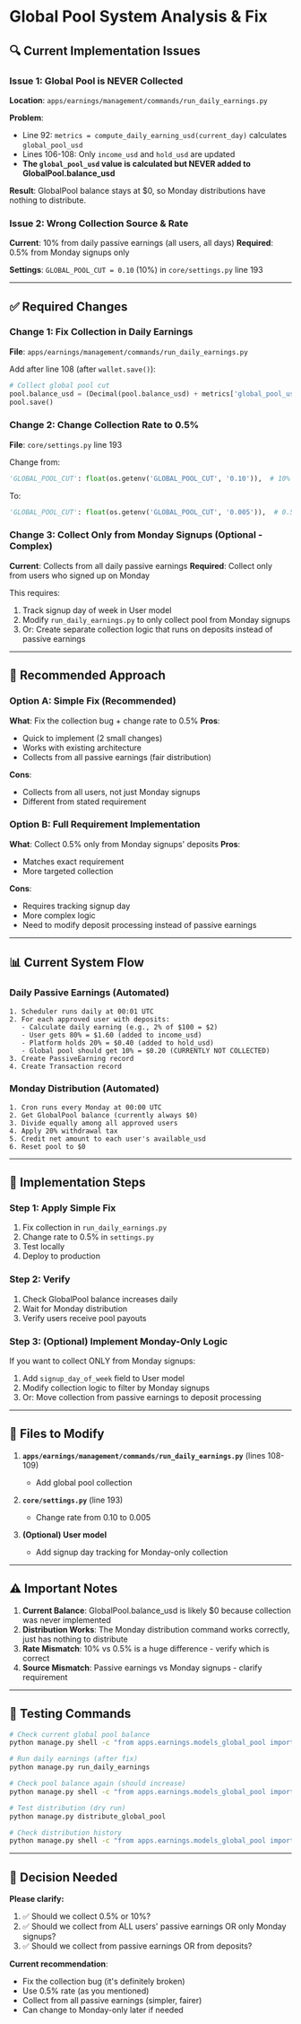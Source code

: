# Global Pool System Analysis & Fix

## 🔍 Current Implementation Issues

### Issue 1: Global Pool is NEVER Collected
**Location**: `apps/earnings/management/commands/run_daily_earnings.py`

**Problem**: 
- Line 92: `metrics = compute_daily_earning_usd(current_day)` calculates `global_pool_usd`
- Lines 106-108: Only `income_usd` and `hold_usd` are updated
- **The `global_pool_usd` value is calculated but NEVER added to GlobalPool.balance_usd**

**Result**: GlobalPool balance stays at $0, so Monday distributions have nothing to distribute.

### Issue 2: Wrong Collection Source & Rate
**Current**: 10% from daily passive earnings (all users, all days)
**Required**: 0.5% from Monday signups only

**Settings**: `GLOBAL_POOL_CUT = 0.10` (10%) in `core/settings.py` line 193

---

## ✅ Required Changes

### Change 1: Fix Collection in Daily Earnings
**File**: `apps/earnings/management/commands/run_daily_earnings.py`

Add after line 108 (after `wallet.save()`):
```python
# Collect global pool cut
pool.balance_usd = (Decimal(pool.balance_usd) + metrics['global_pool_usd']).quantize(Decimal('0.01'))
pool.save()
```

### Change 2: Change Collection Rate to 0.5%
**File**: `core/settings.py` line 193

Change from:
```python
'GLOBAL_POOL_CUT': float(os.getenv('GLOBAL_POOL_CUT', '0.10')),  # 10%
```

To:
```python
'GLOBAL_POOL_CUT': float(os.getenv('GLOBAL_POOL_CUT', '0.005')),  # 0.5%
```

### Change 3: Collect Only from Monday Signups (Optional - Complex)
**Current**: Collects from all daily passive earnings
**Required**: Collect only from users who signed up on Monday

This requires:
1. Track signup day of week in User model
2. Modify `run_daily_earnings.py` to only collect pool from Monday signups
3. Or: Create separate collection logic that runs on deposits instead of passive earnings

---

## 🎯 Recommended Approach

### Option A: Simple Fix (Recommended)
**What**: Fix the collection bug + change rate to 0.5%
**Pros**: 
- Quick to implement (2 small changes)
- Works with existing architecture
- Collects from all passive earnings (fair distribution)

**Cons**: 
- Collects from all users, not just Monday signups
- Different from stated requirement

### Option B: Full Requirement Implementation
**What**: Collect 0.5% only from Monday signups' deposits
**Pros**: 
- Matches exact requirement
- More targeted collection

**Cons**: 
- Requires tracking signup day
- More complex logic
- Need to modify deposit processing instead of passive earnings

---

## 📊 Current System Flow

### Daily Passive Earnings (Automated)
```
1. Scheduler runs daily at 00:01 UTC
2. For each approved user with deposits:
   - Calculate daily earning (e.g., 2% of $100 = $2)
   - User gets 80% = $1.60 (added to income_usd)
   - Platform holds 20% = $0.40 (added to hold_usd)
   - Global pool should get 10% = $0.20 (CURRENTLY NOT COLLECTED)
3. Create PassiveEarning record
4. Create Transaction record
```

### Monday Distribution (Automated)
```
1. Cron runs every Monday at 00:00 UTC
2. Get GlobalPool balance (currently always $0)
3. Divide equally among all approved users
4. Apply 20% withdrawal tax
5. Credit net amount to each user's available_usd
6. Reset pool to $0
```

---

## 🚀 Implementation Steps

### Step 1: Apply Simple Fix
1. Fix collection in `run_daily_earnings.py`
2. Change rate to 0.5% in `settings.py`
3. Test locally
4. Deploy to production

### Step 2: Verify
1. Check GlobalPool balance increases daily
2. Wait for Monday distribution
3. Verify users receive pool payouts

### Step 3: (Optional) Implement Monday-Only Logic
If you want to collect ONLY from Monday signups:
1. Add `signup_day_of_week` field to User model
2. Modify collection logic to filter by Monday signups
3. Or: Move collection from passive earnings to deposit processing

---

## 📝 Files to Modify

1. **`apps/earnings/management/commands/run_daily_earnings.py`** (lines 108-109)
   - Add global pool collection

2. **`core/settings.py`** (line 193)
   - Change rate from 0.10 to 0.005

3. **(Optional) User model** 
   - Add signup day tracking for Monday-only collection

---

## ⚠️ Important Notes

1. **Current Balance**: GlobalPool.balance_usd is likely $0 because collection was never implemented
2. **Distribution Works**: The Monday distribution command works correctly, just has nothing to distribute
3. **Rate Mismatch**: 10% vs 0.5% is a huge difference - verify which is correct
4. **Source Mismatch**: Passive earnings vs Monday signups - clarify requirement

---

## 🧪 Testing Commands

```bash
# Check current global pool balance
python manage.py shell -c "from apps.earnings.models_global_pool import GlobalPool; print(GlobalPool.objects.get_or_create(pk=1)[0].balance_usd)"

# Run daily earnings (after fix)
python manage.py run_daily_earnings

# Check pool balance again (should increase)
python manage.py shell -c "from apps.earnings.models_global_pool import GlobalPool; print(GlobalPool.objects.get_or_create(pk=1)[0].balance_usd)"

# Test distribution (dry run)
python manage.py distribute_global_pool

# Check distribution history
python manage.py shell -c "from apps.earnings.models_global_pool import GlobalPoolPayout; print(GlobalPoolPayout.objects.all().values())"
```

---

## 🎯 Decision Needed

**Please clarify:**
1. ✅ Should we collect 0.5% or 10%?
2. ✅ Should we collect from ALL users' passive earnings OR only Monday signups?
3. ✅ Should we collect from passive earnings OR from deposits?

**Current recommendation**: 
- Fix the collection bug (it's definitely broken)
- Use 0.5% rate (as you mentioned)
- Collect from all passive earnings (simpler, fairer)
- Can change to Monday-only later if needed